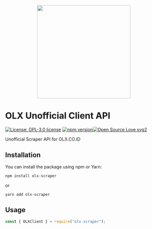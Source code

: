 
<h1 align="center">


  <br>
 

  <a href="https://imtaqin.id"> <img src="https://logos-world.net/wp-content/uploads/2022/04/OLX-Logo.png" width="300"></a>
  
# OLX Unofficial Client API
[![License: GPL-3.0 license](https://img.shields.io/github/license/fdciabdul/WhatsApp-Cloud-API-Wrapper?style=plastic)](https://opensource.org/licenses/Artistic-2.0)
[![npm version](https://badge.fury.io/js/wacloudapi.svg)](https://badge.fury.io/js/discord.js)[![Open Source Love svg2](https://badges.frapsoft.com/os/v2/open-source.svg?v=103)](https://github.com/ellerbrock/open-source-badges/)


Unofficial Scraper API for OLX.CO.ID 



## Installation

You can install the package using npm or Yarn:

```bash
npm install olx-scraper
```
or

```bash
yarn add olx-scraper
```
## Usage

```javascript
const { OLXClient } = require("olx-scraper");
```

